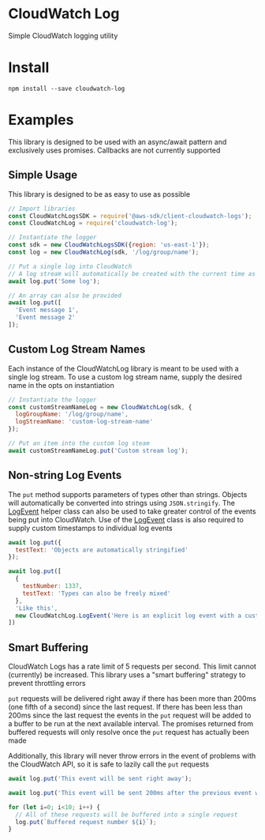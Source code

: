 # CloudWatch Log
Simple CloudWatch logging utility

# Install
```
npm install --save cloudwatch-log
```

# Examples
This library is designed to be used with an async/await pattern and exclusively uses promises. Callbacks are not currently supported

## Simple Usage
This library is designed to be as easy to use as possible
```js
// Import libraries
const CloudWatchLogsSDK = require('@aws-sdk/client-cloudwatch-logs');
const CloudWatchLog = require('cloudwatch-log');

// Instantiate the logger
const sdk = new CloudWatchLogsSDK({region: 'us-east-1'});
const log = new CloudWatchLog(sdk, '/log/group/name');

// Put a single log into CloudWatch
// A log stream will automatically be created with the current time as its name
await log.put('Some log');

// An array can also be provided
await log.put([
  'Event message 1',
  'Event message 2'
]);
```

## Custom Log Stream Names
Each instance of the CloudWatchLog library is meant to be used with a single log stream. To use a custom log stream name, supply the desired name in the opts on instantiation
```js
// Instantiate the logger
const customStreamNameLog = new CloudWatchLog(sdk, {
  logGroupName: '/log/group/name',
  logStreamName: 'custom-log-stream-name'
});

// Put an item into the custom log steam
await customStreamNameLog.put('Custom stream log');
```

## Non-string Log Events
The `put` method supports parameters of types other than strings. Objects will automatically be converted into strings using `JSON.stringify`. The [LogEvent](./lib/classes/log-event.js) helper class can also be used to take greater control of the events being put into CloudWatch. Use of the [LogEvent](./lib/classes/log-event.js) class is also required to supply custom timestamps to individual log events
```js
await log.put({
  testText: 'Objects are automatically stringified'
});

await log.put([
  {
    testNumber: 1337,
    testText: 'Types can also be freely mixed'
  },
  'Like this',
  new CloudWatchLog.LogEvent('Here is an explicit log event with a custom timestamp', 12345678)
])
```

## Smart Buffering
CloudWatch Logs has a rate limit of 5 requests per second. This limit cannot (currently) be increased. This library uses a "smart buffering" strategy to prevent throttling errors

`put` requests will be delivered right away if there has been more than 200ms (one fifth of a second) since the last request. If there has been less than 200ms since the last request the events in the `put` request will be added to a buffer to be run at the next available interval. The promises returned from buffered requests will only resolve once the `put` request has actually been made

Additionally, this library will never throw errors in the event of problems with the CloudWatch API, so it is safe to lazily call the `put` requests
```js
await log.put('This event will be sent right away');

await log.put('This event will be sent 200ms after the previous event was sent at the earliest')

for (let i=0; i<10; i++) {
  // All of these requests will be buffered into a single request
  log.put(`Buffered request number ${i}`);
}
```
